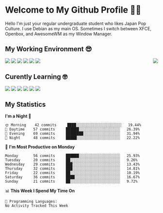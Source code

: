 # Welcome to My Github Profile 👋😁

Hello I'm just your regular undergraduate student who likes Japan Pop Culture. I use Debian as my main OS. Sometimes I switch between XFCE, Openbox, and AwesomeWM as my Window Manager.

## My Working Environment 😎

<img src="https://webusstatic.yo-star.com/ark_us_web/assets/159229525944611258/d85060be4f7a4a4d1435b2812773ca30.png?x-oss-process=image/resize,w_170" align=right>

![](https://img.shields.io/badge/-Debian-informational?style=for-the-badge&logo=debian&logoColor=white&color=A81D33)
![](https://img.shields.io/badge/-ZSH-informational?style=for-the-badge&logo=gnu-bash&logoColor=white&color=C97E84)
![](https://img.shields.io/badge/-Neovim-informational?style=for-the-badge&logo=neovim&logoColor=white&color=57A143)
![](https://img.shields.io/badge/-Emacs-informational?style=for-the-badge&logo=gnu-emacs&logoColor=white&color=7F5AB6)
![](https://img.shields.io/badge/-XFCE-informational?style=for-the-badge&logo=xfce&logoColor=white&color=2284F2)
![](https://img.shields.io/badge/-AwesomeWM-informational?style=for-the-badge&logo=awesomewm&logoColor=white&color=535D6C)

## Curently Learning 🤓

[![](https://img.shields.io/badge/-Eleventy-informational?style=for-the-badge&logo=eleventy&logoColor=white&color=000000)](https://www.11ty.dev/)
[![](https://img.shields.io/badge/-Go-informational?style=for-the-badge&logo=go&logoColor=white&color=00ADD8)](https://golang.org/)
[![](https://img.shields.io/badge/-Gulp-informational?style=for-the-badge&logo=gulp&logoColor=white&color=CF4647)](https://gulpjs.com/)
[![](https://img.shields.io/badge/-Lua-informational?style=for-the-badge&logo=lua&logoColor=white&color=2C2D72)](http://www.lua.org/)
[![](https://img.shields.io/badge/-PostCSS-informational?style=for-the-badge&logo=postcss&logoColor=white&color=DD3A0A)](https://postcss.org/)
[![](https://img.shields.io/badge/-Tailwind-informational?style=for-the-badge&logo=tailwind-css&logoColor=white&color=38B2AC)](https://tailwindcss.com/)


## My Statistics
<!--START_SECTION:waka-->
**I'm a Night 🦉** 

```text
🌞 Morning    42 commits     ████░░░░░░░░░░░░░░░░░░░░░   19.44% 
🌆 Daytime    57 commits     ██████░░░░░░░░░░░░░░░░░░░   26.39% 
🌃 Evening    69 commits     ████████░░░░░░░░░░░░░░░░░   31.94% 
🌙 Night      48 commits     █████░░░░░░░░░░░░░░░░░░░░   22.22%

```
📅 **I'm Most Productive on Monday** 

```text
Monday       56 commits     ██████░░░░░░░░░░░░░░░░░░░   25.93% 
Tuesday      20 commits     ██░░░░░░░░░░░░░░░░░░░░░░░   9.26% 
Wednesday    29 commits     ███░░░░░░░░░░░░░░░░░░░░░░   13.43% 
Thursday     32 commits     ███░░░░░░░░░░░░░░░░░░░░░░   14.81% 
Friday       22 commits     ██░░░░░░░░░░░░░░░░░░░░░░░   10.19% 
Saturday     36 commits     ████░░░░░░░░░░░░░░░░░░░░░   16.67% 
Sunday       21 commits     ██░░░░░░░░░░░░░░░░░░░░░░░   9.72%

```


📊 **This Week I Spend My Time On** 

```text
💬 Programming Languages: 
No Activity Tracked This Week

```


<!--END_SECTION:waka-->
